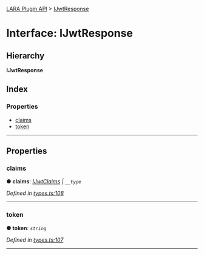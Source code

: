 [LARA Plugin API](../README.md) > [IJwtResponse](../interfaces/ijwtresponse.md)

# Interface: IJwtResponse

## Hierarchy

**IJwtResponse**

## Index

### Properties

* [claims](ijwtresponse.md#claims)
* [token](ijwtresponse.md#token)

---

## Properties

<a id="claims"></a>

###  claims

**● claims**: *[IJwtClaims](ijwtclaims.md) \| `__type`*

*Defined in [types.ts:108](https://github.com/concord-consortium/lara/blob/b02dfc31/lara-typescript/src/plugin-api/types.ts#L108)*

___
<a id="token"></a>

###  token

**● token**: *`string`*

*Defined in [types.ts:107](https://github.com/concord-consortium/lara/blob/b02dfc31/lara-typescript/src/plugin-api/types.ts#L107)*

___

